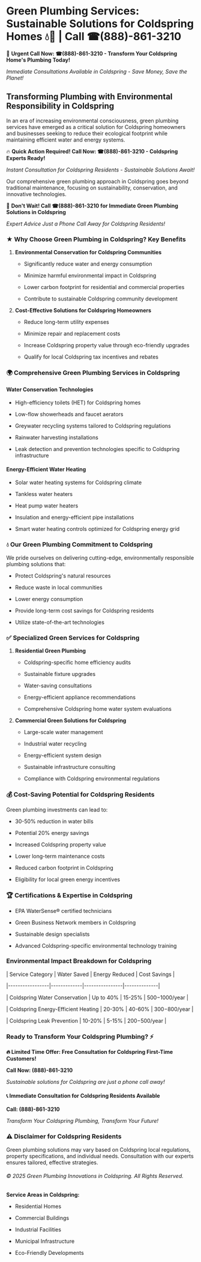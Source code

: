 # Green Plumbing Services: Sustainable Solutions for Coldspring Homes 💧🌿 | Call ☎(888)-861-3210

🚨 **Urgent Call Now: ☎(888)-861-3210 - Transform Your Coldspring Home's Plumbing Today!**
*Immediate Consultations Available in Coldspring - Save Money, Save the Planet!*

## Transforming Plumbing with Environmental Responsibility in Coldspring

In an era of increasing environmental consciousness, green plumbing services have emerged as a critical solution for Coldspring homeowners and businesses seeking to reduce their ecological footprint while maintaining efficient water and energy systems. 

🔥 **Quick Action Required! Call Now: ☎(888)-861-3210 - Coldspring Experts Ready!**
*Instant Consultation for Coldspring Residents - Sustainable Solutions Await!*

Our comprehensive green plumbing approach in Coldspring goes beyond traditional maintenance, focusing on sustainability, conservation, and innovative technologies.

🚨 **Don't Wait! Call ☎(888)-861-3210 for Immediate Green Plumbing Solutions in Coldspring**
*Expert Advice Just a Phone Call Away for Coldspring Residents!*

### ★ Why Choose Green Plumbing in Coldspring? Key Benefits

1. **Environmental Conservation for Coldspring Communities** 
   - Significantly reduce water and energy consumption
   - Minimize harmful environmental impact in Coldspring
   - Lower carbon footprint for residential and commercial properties
   - Contribute to sustainable Coldspring community development

2. **Cost-Effective Solutions for Coldspring Homeowners** 
   - Reduce long-term utility expenses
   - Minimize repair and replacement costs
   - Increase Coldspring property value through eco-friendly upgrades
   - Qualify for local Coldspring tax incentives and rebates

### 🌍 Comprehensive Green Plumbing Services in Coldspring

#### Water Conservation Technologies
- High-efficiency toilets (HET) for Coldspring homes
- Low-flow showerheads and faucet aerators
- Greywater recycling systems tailored to Coldspring regulations
- Rainwater harvesting installations
- Leak detection and prevention technologies specific to Coldspring infrastructure

#### Energy-Efficient Water Heating
- Solar water heating systems for Coldspring climate
- Tankless water heaters
- Heat pump water heaters
- Insulation and energy-efficient pipe installations
- Smart water heating controls optimized for Coldspring energy grid

### 💧 Our Green Plumbing Commitment to Coldspring

We pride ourselves on delivering cutting-edge, environmentally responsible plumbing solutions that:
- Protect Coldspring's natural resources
- Reduce waste in local communities
- Lower energy consumption
- Provide long-term cost savings for Coldspring residents
- Utilize state-of-the-art technologies

### ✅ Specialized Green Services for Coldspring

1. **Residential Green Plumbing**
   - Coldspring-specific home efficiency audits
   - Sustainable fixture upgrades
   - Water-saving consultations
   - Energy-efficient appliance recommendations
   - Comprehensive Coldspring home water system evaluations

2. **Commercial Green Solutions for Coldspring**
   - Large-scale water management
   - Industrial water recycling
   - Energy-efficient system design
   - Sustainable infrastructure consulting
   - Compliance with Coldspring environmental regulations

### 💰 Cost-Saving Potential for Coldspring Residents

Green plumbing investments can lead to:
- 30-50% reduction in water bills
- Potential 20% energy savings
- Increased Coldspring property value
- Lower long-term maintenance costs
- Reduced carbon footprint in Coldspring
- Eligibility for local green energy incentives

### 🏆 Certifications & Expertise in Coldspring

- EPA WaterSense® certified technicians
- Green Business Network members in Coldspring
- Sustainable design specialists
- Advanced Coldspring-specific environmental technology training

### Environmental Impact Breakdown for Coldspring

| Service Category | Water Saved | Energy Reduced | Cost Savings |
|-----------------|-------------|----------------|--------------|
| Coldspring Water Conservation | Up to 40% | 15-25% | $500-$1000/year |
| Coldspring Energy-Efficient Heating | 20-30% | 40-60% | $300-$800/year |
| Coldspring Leak Prevention | 10-20% | 5-15% | $200-$500/year |

### Ready to Transform Your Coldspring Plumbing? ⚡

**🔥 Limited Time Offer: Free Consultation for Coldspring First-Time Customers!**

**Call Now: (888)-861-3210**
*Sustainable solutions for Coldspring are just a phone call away!*

#### 📞 Immediate Consultation for Coldspring Residents Available

**Call: (888)-861-3210**
*Transform Your Coldspring Plumbing, Transform Your Future!*

### ⚠️ Disclaimer for Coldspring Residents

Green plumbing solutions may vary based on Coldspring local regulations, property specifications, and individual needs. Consultation with our experts ensures tailored, effective strategies.

###### © 2025 Green Plumbing Innovations in Coldspring. All Rights Reserved.

**Service Areas in Coldspring:** 
- Residential Homes
- Commercial Buildings
- Industrial Facilities
- Municipal Infrastructure
- Eco-Friendly Developments